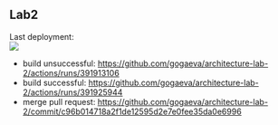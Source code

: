 Lab2 
---
Last deployment:<br>
<img src="https://github.com/gogaeva/architecture-lab-2/workflows/CI/badge.svg?branch=master"><br>
* build unsuccessful: https://github.com/gogaeva/architecture-lab-2/actions/runs/391913106
* build successful: https://github.com/gogaeva/architecture-lab-2/actions/runs/391925944
* merge pull request: https://github.com/gogaeva/architecture-lab-2/commit/c96b014718a2f1de12595d2e7e0fee35da0e6996
